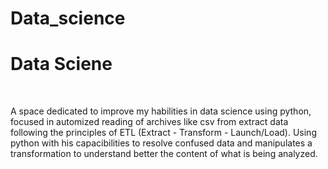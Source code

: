 # Data_science
<h1>Data Sciene</h1>
<br>
<p>
A space dedicated to improve my habilities in data science using python, focused in automized reading of 
archives like csv from extract data following the principles of ETL (Extract - Transform - Launch/Load).
Using python with his capacibilities to resolve confused data and manipulates a transformation to understand better the content of what is being analyzed.
</p>